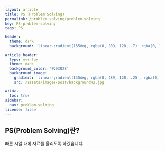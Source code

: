 ```yaml
---
layout: article
title: PS (Problem Solving)
permalink: /problem-solving/problem-solving
key: PS-problem-solving
tags: PS

header:
  theme: dark
  background: 'linear-gradient(135deg, rgba(0, 189, 128, .7), rgba(0, 128, 255, .8))'

article_header:
  type: overlay
  theme: dark
  background_color: '#203028'
  background_image:
    gradient: 'linear-gradient(135deg, rgba(0, 189, 128, .25), rgba(0, 128, 255, .3))'
    src: /assets/images/post/background42.jpg

aside:
  toc: true
sidebar:
  nav: problem-solving
license: false
---
```


## PS(Problem Solving)란?
<!--more-->

빠른 시일 내에 자료를 올리도록 하겠습니다.
